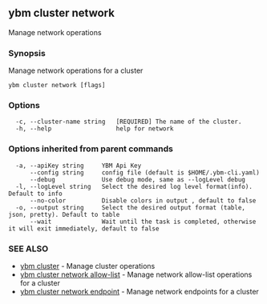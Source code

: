 ## ybm cluster network

Manage network operations

### Synopsis

Manage network operations for a cluster

```
ybm cluster network [flags]
```

### Options

```
  -c, --cluster-name string   [REQUIRED] The name of the cluster.
  -h, --help                  help for network
```

### Options inherited from parent commands

```
  -a, --apiKey string     YBM Api Key
      --config string     config file (default is $HOME/.ybm-cli.yaml)
      --debug             Use debug mode, same as --logLevel debug
  -l, --logLevel string   Select the desired log level format(info). Default to info
      --no-color          Disable colors in output , default to false
  -o, --output string     Select the desired output format (table, json, pretty). Default to table
      --wait              Wait until the task is completed, otherwise it will exit immediately, default to false
```

### SEE ALSO

* [ybm cluster](ybm_cluster.md)	 - Manage cluster operations
* [ybm cluster network allow-list](ybm_cluster_network_allow-list.md)	 - Manage network allow-list operations for a cluster
* [ybm cluster network endpoint](ybm_cluster_network_endpoint.md)	 - Manage network endpoints for a cluster

